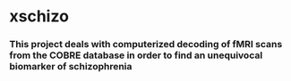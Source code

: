 # xschizo

<h3>
This project deals with computerized decoding of fMRI scans from the COBRE database in order to find an unequivocal biomarker of schizophrenia

</h3>
